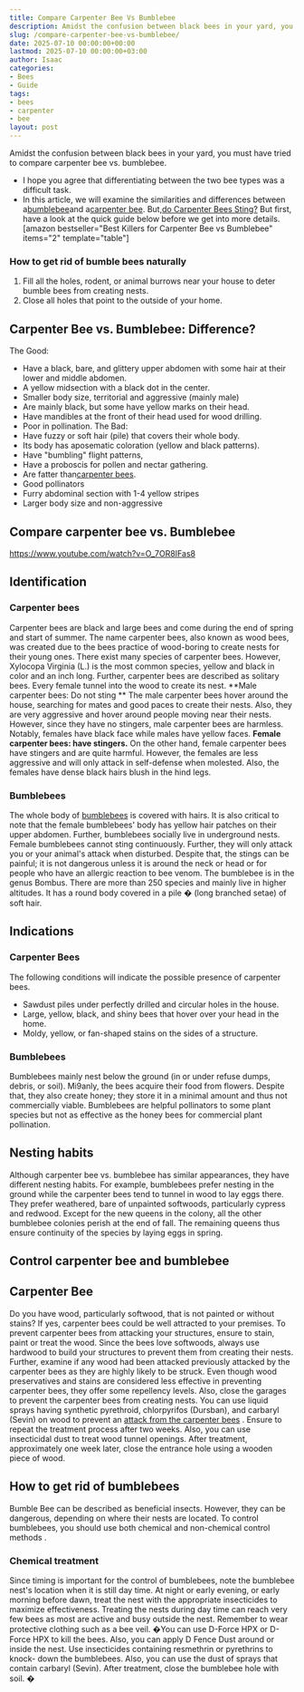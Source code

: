 ```yaml
---
title: Compare Carpenter Bee Vs Bumblebee
description: Amidst the confusion between black bees in your yard, you must have tried to compare carpenter bee vs. bumblebee. - I hope you agree that differentiating...
slug: /compare-carpenter-bee-vs-bumblebee/
date: 2025-07-10 00:00:00+00:00
lastmod: 2025-07-10 00:00:00+03:00
author: Isaac
categories:
- Bees
- Guide
tags:
- bees
- carpenter
- bee
layout: post
---
```

Amidst the confusion between black bees in your yard, you must have tried to compare carpenter bee vs. bumblebee.
- I hope you agree that differentiating between the two bee types was a difficult task.
- In this article, we will examine the similarities and differences between a[bumblebee](https://en.wikipedia.org/wiki/Bumblebee)and a[carpenter bee](https://en.wikipedia.org/wiki/Carpenter_bee). But,[do Carpenter Bees Sting?](https://pestpolicy.com/do-carpenter-bees-bite/)
But first, have a look at the quick guide below before we get into more details.
[amazon bestseller="Best Killers for Carpenter Bee vs Bumblebee" items="2" template="table"]
### How to get rid of bumble bees naturally
1. Fill all the holes, rodent, or animal burrows near your house to deter bumble bees from creating nests.
2. Close all holes that point to the outside of your home.
## Carpenter Bee vs. Bumblebee: Difference?
The Good:
- Have a black, bare, and glittery upper abdomen with some hair at their lower and middle abdomen.
- A yellow midsection with a black dot in the center.
- Smaller body size, territorial and aggressive (mainly male)
- Are mainly black, but some have yellow marks on their head.
- Have mandibles at the front of their head used for wood drilling.
- Poor in pollination.
The Bad:
- Have fuzzy or soft hair (pile) that covers their whole body.
- Its body has aposematic coloration (yellow and black patterns).
- Have "bumbling" flight patterns,
- Have a proboscis for pollen and nectar gathering.
- Are fatter than[carpenter bees](https://pestpolicy.com/best-carpenter-bee-traps/).
- Good pollinators
- Furry abdominal section with 1-4 yellow stripes
- Larger body size and non-aggressive

## Compare carpenter bee vs. Bumblebee
https://www.youtube.com/watch?v=O_7OR8IFas8
##
## Identification
### Carpenter bees
Carpenter bees are black and large bees and come during the end of spring and start of summer. The name carpenter bees, also known as wood bees, was created due to the bees practice of wood-boring to create nests for their young ones.
There exist many species of carpenter bees. However, Xylocopa Virginia (L.) is the most common species, yellow and black in color and an inch long. Further, carpenter bees are described as solitary bees. Every female tunnel into the wood to create its nest.
**Male carpenter bees: Do not sting **
The male carpenter bees hover around the house, searching for mates and good paces to create their nests. Also, they are very aggressive and hover around people moving near their nests.
However, since they have no stingers, male carpenter bees are harmless. Notably, females have black face while males have yellow faces.
**Female carpenter bees: have stingers.**
On the other hand, female carpenter bees have stingers and are quite harmful. However, the females are less aggressive and will only attack in self-defense when molested. Also, the females have dense black hairs blush in the hind legs.
### Bumblebees
The whole body of
[bumblebees](https://en.wikipedia.org/wiki/Bumblebee)
is covered with hairs. It is also critical to note that the female bumblebees' body has yellow hair patches on their upper abdomen. Further, bumblebees socially live in underground nests.
Female bumblebees cannot sting continuously. Further, they will only attack you or your animal's attack when disturbed. Despite that, the stings can be painful; it is not dangerous unless it is around the neck or head or for people who have an allergic reaction to bee venom.
The bumblebee is in the genus Bombus. There are more than 250 species and mainly live in higher altitudes. It has a round body covered in a pile
*�*
(long branched setae) of soft hair.
## Indications
### Carpenter Bees
The following conditions will indicate the possible presence of carpenter bees.
- Sawdust piles under perfectly drilled and circular holes in the house.
- Large, yellow, black, and shiny bees that hover over your head in the home.
- Moldy, yellow, or fan-shaped stains on the sides of a structure.
### Bumblebees
Bumblebees
mainly nest below the ground
(in or under refuse dumps, debris, or soil). Mi9anly, the bees acquire their food from flowers. Despite that, they also create honey; they store it in a minimal amount and thus not commercially viable.
Bumblebees are helpful pollinators to some plant species but not as effective as the honey bees for commercial plant pollination.
## Nesting habits
Although carpenter bee vs. bumblebee has similar appearances, they have different nesting habits.
For example, bumblebees prefer nesting in the ground while the carpenter bees tend to tunnel in wood to lay eggs there. They prefer weathered, bare of unpainted softwoods, particularly cypress and redwood.
Except for the new queens in the colony, all the other bumblebee colonies perish at the end of fall. The remaining queens thus ensure continuity of the species by laying eggs in spring.
## Control carpenter bee and bumblebee
## Carpenter Bee
Do you have wood, particularly softwood, that is not painted or without stains? If yes, carpenter bees could be well attracted to your premises.
To prevent carpenter bees from attacking your structures, ensure to stain, paint or treat the wood. Since the bees love softwoods, always use hardwood to build your structures to prevent them from creating their nests.
Further, examine if any wood had been attacked previously attacked by the carpenter bees as they are highly likely to be struck.
Even though wood preservatives and stains are considered less effective in preventing carpenter bees, they offer some repellency levels. Also, close the garages to prevent the carpenter bees from creating nests.
You can use liquid sprays having synthetic pyrethroid, chlorpyrifos (Dursban), and carbaryl (Sevin) on wood to prevent an
[attack from the carpenter bees](https://pestpolicy.com/do-carpenter-bees-bite/)
. Ensure to repeat the treatment process after two weeks.
Also, you can use insecticidal dust to treat wood tunnel openings. After treatment, approximately one week later, close the entrance hole using a wooden piece of wood.
## How to get rid of bumblebees
Bumble Bee can be described as beneficial insects. However, they can be dangerous, depending on where their nests are located. To control bumblebees, you should use both
chemical and non-chemical control methods
.
### Chemical treatment
Since timing is important for the control of bumblebees, note the bumblebee nest's location when it is still day time. At night or early evening, or early morning before dawn, treat the nest with the appropriate insecticides to maximize effectiveness.
Treating the nests during day time can reach very few bees as most are active and busy outside the nest. Remember to wear protective clothing such as a bee veil. �You can use D-Force HPX or D-Force HPX to kill the bees. Also, you can apply D Fence Dust around or inside the nest.
Use insecticides containing resmethrin or pyrethrins to knock- down the bumblebees. Also, you can use the dust of sprays that contain carbaryl (Sevin). After treatment, close the bumblebee hole with soil.
**�**